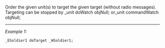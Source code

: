 Order the given unit(s) to target the given target (without radio messages).<br>Targeting can be stopped by <sqf>_unit doWatch objNull;</sqf> or<sqf>_unit commandWatch objNull;</sqf>


---
*Example 1:*
```sqf
_ESoldier1 doTarget _WSoldier1;
```